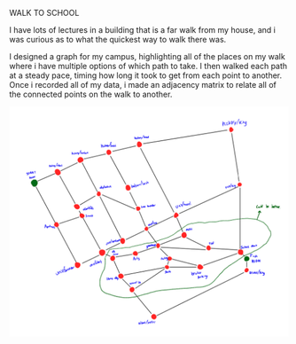 WALK TO SCHOOL




I have lots of lectures in a building that is a far walk from my house, and i was curious as to what the quickest way to walk there was.

I designed a graph for my campus, highlighting all of the places on my walk where i have multiple options of which path to take. I then walked each path at a steady pace, timing how long it took to get from each point to another. Once i recorded all of my data, i made an adjacency matrix to relate all of the connected points on the walk to another.

![Map](/images/Rough%20sketch%20of%20graph.png)